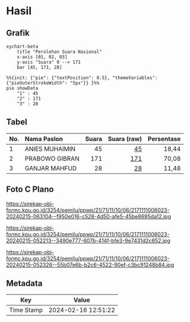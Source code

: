 # Hasil

## Grafik

```mermaid
xychart-beta
    title "Perolehan Suara Nasional"
    x-axis [01, 02, 03]
    y-axis "Suara" 0 --> 171
    bar [45, 171, 28]
```

```mermaid
%%{init: {"pie": {"textPosition": 0.5}, "themeVariables": {"pieOuterStrokeWidth": "5px"}} }%%
pie showData
    "1" : 45
    "2" : 171
    "3" : 28
```

## Tabel

| No. | Nama Paslon    | Suara | Suara (raw) | Persentase |
|:--- |:-------------- | -----:| -----------:| ----------:|
| 1   | ANIES MUHAIMIN | 45    | [45][p-1]   | 18,44      |
| 2   | PRABOWO GIBRAN | 171   | [171][p-2]  | 70,08      |
| 3   | GANJAR MAHFUD  | 28    | [28][p-3]   | 11,48      |


[p-1]: https://github.com/gigit-pemilu/pemilu-2024/blob/main/pilpres/hitung-suara/sub/21-kepulauan-riau/sub/71-kota-batam/sub/11-sagulung/sub/1006-sungai-pelunggut/sub/023-tps/sub/paslon-1.txt
[p-2]: https://github.com/gigit-pemilu/pemilu-2024/blob/main/pilpres/hitung-suara/sub/21-kepulauan-riau/sub/71-kota-batam/sub/11-sagulung/sub/1006-sungai-pelunggut/sub/023-tps/sub/paslon-2.txt
[p-3]: https://github.com/gigit-pemilu/pemilu-2024/blob/main/pilpres/hitung-suara/sub/21-kepulauan-riau/sub/71-kota-batam/sub/11-sagulung/sub/1006-sungai-pelunggut/sub/023-tps/sub/paslon-3.txt

## Foto C Plano

https://sirekap-obj-formc.kpu.go.id/3254/pemilu/ppwp/21/71/11/10/06/2171111006023-20240215-063104--f950e016-c528-4d50-afe5-45be8695da12.jpg

https://sirekap-obj-formc.kpu.go.id/3254/pemilu/ppwp/21/71/11/10/06/2171111006023-20240215-052213--3490e777-607b-414f-bfe3-9e7431d2c652.jpg

https://sirekap-obj-formc.kpu.go.id/3254/pemilu/ppwp/21/71/11/10/06/2171111006023-20240215-052326--55b07e6b-b2c6-4522-90ef-c3bc91248b84.jpg


## Metadata

| Key        | Value               |
| ---------- | ------------------- |
| Time Stamp | 2024-02-16 12:51:22 |



